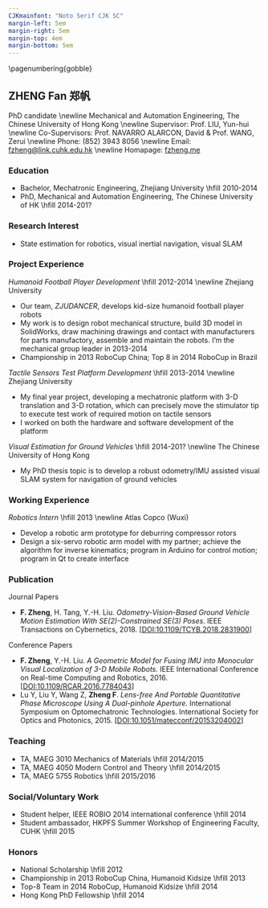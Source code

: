 ```yaml
---
CJKmainfont: "Noto Serif CJK SC"
margin-left: 5em
margin-right: 5em
margin-top: 4em
margin-bottom: 5em
---
```


\pagenumbering{gobble}

## ZHENG Fan 郑帆

PhD candidate \newline
Mechanical and Automation Engineering, The Chinese University of Hong Kong \newline
Supervisor: Prof. LIU, Yun-hui \newline
Co-Supervisors: Prof. NAVARRO ALARCON, David & Prof. WANG, Zerui \newline
Phone: (852) 3943 8056 \newline
Email: [fzheng@link.cuhk.edu.hk](mailto:fzheng@link.cuhk.edu.hk) \newline
Homapage: [fzheng.me](http://fzheng.me)

### Education

- Bachelor, Mechatronic Engineering, Zhejiang University \hfill 2010-2014
- PhD, Mechanical and Automation Engineering, The Chinese University of HK \hfill 2014-201?

### Research Interest

- State estimation for robotics, visual inertial navigation, visual SLAM

### Project Experience

_Humanoid Football Player Development_ \hfill 2012-2014 \newline
Zhejiang University

- Our team, _ZJUDANCER_, develops kid-size humanoid football player robots
- My work is to design robot mechanical structure, build 3D model in SolidWorks, draw
machining drawings and contact with manufacturers for parts manufactory, assemble and
maintain the robots. I’m the mechanical group leader in 2013-2014
- Championship in 2013 RoboCup China; Top 8 in 2014 RoboCup in Brazil

_Tactile Sensors Test Platform Development_ \hfill 2013-2014 \newline
Zhejiang University

- My final year project, developing a mechatronic platform with 3-D translation and 3-D rotation, which can
precisely move the stimulator tip to execute test work of required motion on tactile sensors
- I worked on both the hardware and software development of the platform

_Visual Estimation for Ground Vehicles_ \hfill 2014-201? \newline
The Chinese University of Hong Kong

- My PhD thesis topic is to develop a robust odometry/IMU assisted visual SLAM system for
navigation of ground vehicles


### Working Experience

_Robotics Intern_ \hfill 2013 \newline
Atlas Copco (Wuxi)

- Develop a robotic arm prototype for deburring compressor rotors
- Design a six-servo robotic arm model with my partner; achieve the algorithm for inverse
kinematics; program in Arduino for control motion; program in Qt to create interface

### Publication

Journal Papers

* __F. Zheng__, H. Tang, Y.-H. Liu. _Odometry-Vision-Based Ground Vehicle Motion Estimation With SE(2)-Constrained SE(3) Poses_. IEEE Transactions on Cybernetics, 2018. \[[DOI:10.1109/TCYB.2018.2831900](https://doi.org/10.1109/TCYB.2018.2831900)\]

Conference Papers

* __F. Zheng__, Y.-H. Liu. _A Geometric Model for Fusing IMU into Monocular Visual Localization of 3-D Mobile Robots._ IEEE International Conference on Real-time Computing and Robotics, 2016. \[[DOI:10.1109/RCAR.2016.7784043](https://doi.org/10.1109/RCAR.2016.7784043)\]
* Lu Y, Liu Y, Wang Z, __Zheng F__. _Lens-free And Portable Quantitative Phase Microscope Using A Dual-pinhole Aperture._ International Symposium on Optomechatronic Technologies. International Society for Optics and Photonics, 2015. \[[DOI:10.1051/matecconf/20153204002](https://doi.org/10.1051/matecconf/20153204002)\]


### Teaching

- TA, MAEG 3010 Mechanics of Materials \hfill 2014/2015
- TA, MAEG 4050 Modern Control and Theory \hfill 2014/2015
- TA, MAEG 5755 Robotics \hfill 2015/2016

### Social/Voluntary Work

- Student helper, IEEE ROBIO 2014 international conference \hfill 2014
- Student ambassador, HKPFS Summer Workshop of Engineering Faculty, CUHK \hfill 2015

### Honors

- National Scholarship \hfill 2012
- Championship in 2013 RoboCup China, Humanoid Kidsize \hfill 2013
- Top-8 Team in 2014 RoboCup, Humanoid Kidsize \hfill 2014
- Hong Kong PhD Fellowship \hfill 2014

